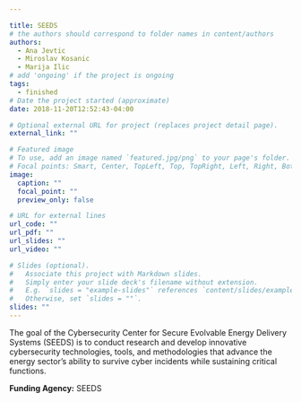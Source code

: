 ```yaml
---

title: SEEDS
# the authors should correspond to folder names in content/authors
authors:
  - Ana Jevtic
  - Miroslav Kosanic
  - Marija Ilic
# add 'ongoing' if the project is ongoing
tags:
  - finished
# Date the project started (approximate)
date: 2018-11-20T12:52:43-04:00

# Optional external URL for project (replaces project detail page).
external_link: ""

# Featured image
# To use, add an image named `featured.jpg/png` to your page's folder.
# Focal points: Smart, Center, TopLeft, Top, TopRight, Left, Right, BottomLeft, Bottom, BottomRight.
image:
  caption: ""
  focal_point: ""
  preview_only: false

# URL for external lines
url_code: ""
url_pdf: ""
url_slides: ""
url_video: ""

# Slides (optional).
#   Associate this project with Markdown slides.
#   Simply enter your slide deck's filename without extension.
#   E.g. `slides = "example-slides"` references `content/slides/example-slides.md`.
#   Otherwise, set `slides = ""`.
slides: ""
---
```

<!-- # Your project description goes here. The text will be displayed via markdown. -->

The goal of the Cybersecurity Center for Secure Evolvable Energy Delivery Systems (SEEDS) is to conduct research and develop innovative cybersecurity technologies, tools, and methodologies that advance the energy sector’s ability to survive cyber incidents while sustaining critical functions.



**Funding Agency:** SEEDS
